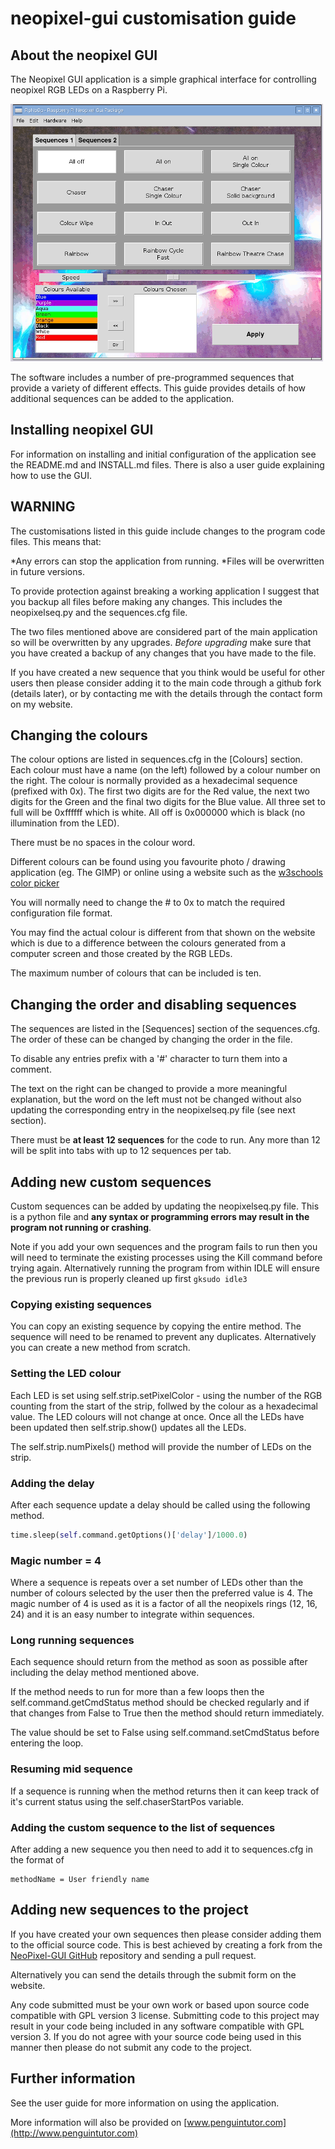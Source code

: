 # neopixel-gui customisation guide

## About the neopixel GUI

The Neopixel GUI application is a simple graphical interface for controlling neopixel RGB LEDs on a Raspberry Pi. 

![NeoPixel GUI screenshot](screenshot-v0-1.png "Screenshot of NeoPixel GUI Version 0.1")

The software includes a number of pre-programmed sequences that provide a variety of different effects. This guide provides details of how additional sequences can be added to the application.


## Installing neopixel GUI

For information on installing and initial configuration of the application see the README.md and INSTALL.md files. There is also a user guide explaining how to use the GUI.

## WARNING

The customisations listed in this guide include changes to the program code files. This means that:

*Any errors can stop the application from running.
*Files will be overwritten in future versions.

To provide protection against breaking a working application I suggest that you backup all files before making any changes. This includes the neopixelseq.py and the sequences.cfg file.

The two files mentioned above are considered part of the main application so will be overwritten by any upgrades. *Before upgrading* make sure that you have created a backup of any changes that you have made to the file.

If you have created a new sequence that you think would be useful for other users then please consider adding it to the main code through a github fork (details later), or by contacting me with the details through the contact form on my website.


## Changing the colours

The colour options are listed in sequences.cfg in the [Colours] section.
Each colour must have a name (on the left) followed by a colour number on the right. The colour is normally provided as a hexadecimal sequence (prefixed with 0x). The first two digits are for the Red value, the next two digits for the Green and the final two digits for the Blue value. All three set to full will be 0xffffff which is white. All off is 0x000000 which is black (no illumination from the LED).

There must be no spaces in the colour word.

Different colours can be found using you favourite photo / drawing application (eg. The GIMP) or online using a website such as the [w3schools color picker](http://www.w3schools.com/tags/ref_colorpicker.asp)

You will normally need to change the # to 0x to match the required configuration file format. 

You may find the actual colour is different from that shown on the website which is due to a difference between the colours generated from a computer screen and those created by the RGB LEDs.

The maximum number of colours that can be included is ten.


## Changing the order and disabling sequences

The sequences are listed in the [Sequences] section of the sequences.cfg.
The order of these can be changed by changing the order in the file. 

To disable any entries prefix with a '#' character to turn them into a comment. 

The text on the right can be changed to provide a more meaningful explanation, but the word on the left must not be changed without also updating the corresponding entry in the neopixelseq.py file (see next section).

There must be **at least 12 sequences** for the code to run. Any more than 12 will be split into tabs with up to 12 sequences per tab.

## Adding new custom sequences

Custom sequences can be added by updating the neopixelseq.py file. This is a python file and **any syntax or programming errors may result in the program not running or crashing**.

Note if you add your own sequences and the program fails to run then you will need to terminate the existing processes using the Kill command before trying again. Alternatively running the program from within IDLE will ensure the previous run is properly cleaned up first `gksudo idle3`

### Copying existing sequences

You can copy an existing sequence by copying the entire method. The sequence will need to be renamed to prevent any duplicates. Alternatively you can create a new method from scratch.

### Setting the LED colour

Each LED is set using self.strip.setPixelColor - using the number of the RGB counting from the start of the strip, follwed by the colour as a hexadecimal value. The LED colours will not change at once. Once all the LEDs have been updated then self.strip.show() updates all the LEDs. 

The self.strip.numPixels() method will provide the number of LEDs on the strip.


### Adding the delay

After each sequence update a delay should be called using the following method.

```Python
time.sleep(self.command.getOptions()['delay']/1000.0)
```

### Magic number = 4

Where a sequence is repeats over a set number of LEDs other than the number of colours selected by the user then the preferred value is 4. The magic number of 4 is used as it is a factor of all the neopixels rings (12, 16, 24) and it is an easy number to integrate within sequences.

### Long running sequences

Each sequence should return from the method as soon as possible after including the delay method mentioned above.

If the method needs to run for more than a few loops then the self.command.getCmdStatus method should be checked regularly and if that changes from False to True then the method should return immediately.

The value should be set to False using self.command.setCmdStatus before entering the loop.


### Resuming mid sequence

If a sequence is running when the method returns then it can keep track of it's current status using the self.chaserStartPos variable. 


### Adding the custom sequence to the list of sequences

After adding a new sequence you then need to add it to sequences.cfg in the format of 
```                         
methodName = User friendly name
```

## Adding new sequences to the project

If you have created your own sequences then please consider adding them to the official source code. This is best achieved by creating a fork from the [NeoPixel-GUI GitHub](https://github.com/penguintutor/neopixel-gui) repository and sending a pull request.

Alternatively you can send the details through the submit form on the website.

Any code submitted must be your own work or based upon source code compatible with GPL version 3 license. Submitting code to this project may result in your code being included in any software compatible with GPL version 3. If you do not agree with your source code being used in this manner then please do not submit any code to the project.

## Further information

See the user guide for more information on using the application.

More information will also be provided on [www.penguintutor.com](http://www.penguintutor.com)
